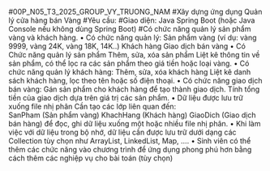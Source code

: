#00P_N05_T3_2025_GROUP_VY_TRUONG_NAM
#Xây dựng ứng dụng Quản lý cửa hàng bán Vàng 
#Yêu cầu:
#Giao diện: Java Spring Boot (hoặc Java Console nếu không dùng Spring Boot)
#Có chức năng quản lý sản phẩm vàng và khách hàng.
•	Có chức năng quản lý:
Sản phẩm vàng (ví dụ: vàng 9999, vàng 24K, vàng 18K, 14K..)
Khách hàng
Giao dịch bán vàng
•	Có Chức năng quản lý sản phẩm
Thêm, sửa, xóa sản phẩm
Liệt kê thông tin về sản phẩm, có thể lọc ra các sản phẩm theo giá tiền hoặc loại vàng.
•	Có chức năng quản lý khách hàng:
Thêm, sửa, xóa khách hàng
Liệt kê danh sách khách hàng, lọc theo tên hoặc số điện thoại.
•	Có chức năng giao dịch bán vàng:
Gán sản phẩm cho khách hàng để tạo thành giao dịch.
Tính tổng tiền của giao dịch dựa trên giá trị các sản phẩm.
•	Dữ liệu được lưu trữ xuống file nhị phân
Cần tạo các lớp liên quan đến:	
SanPham (Sản phẩm vàng)
KhachHang (Khách hàng)
GiaoDich (Giao dịch bán hàng)
để đọc, ghi dữ liệu xuống một hoặc nhiều file nhị phân.
•	Khi làm việc với dữ liệu trong bộ nhớ, dữ liệu cần được lưu trữ dưới dạng các Collection tùy chọn như ArrayList, LinkedList, Map, ….
•	Sinh viên có thể thêm các chức năng vào chương trình để ứng dụng phong phú hơn bằng cách thêm các nghiệp vụ cho bài toán (tùy chọn)



